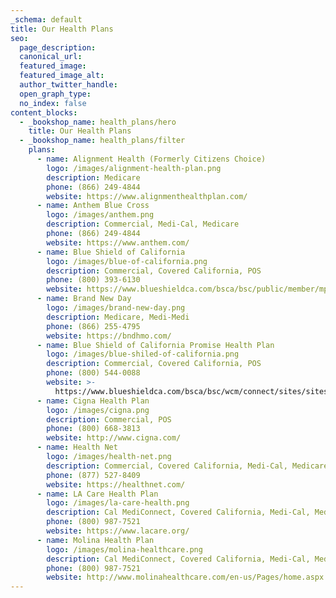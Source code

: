```yaml
---
_schema: default
title: Our Health Plans
seo:
  page_description:
  canonical_url:
  featured_image:
  featured_image_alt:
  author_twitter_handle:
  open_graph_type:
  no_index: false
content_blocks:
  - _bookshop_name: health_plans/hero
    title: Our Health Plans
  - _bookshop_name: health_plans/filter
    plans:
      - name: Alignment Health (Formerly Citizens Choice)
        logo: /images/alignment-health-plan.png
        description: Medicare
        phone: (866) 249-4844
        website: https://www.alignmenthealthplan.com/
      - name: Anthem Blue Cross
        logo: /images/anthem.png
        description: Commercial, Medi-Cal, Medicare
        phone: (866) 249-4844
        website: https://www.anthem.com/
      - name: Blue Shield of California
        logo: /images/blue-of-california.png
        description: Commercial, Covered California, POS
        phone: (800) 393-6130
        website: https://www.blueshieldca.com/bsca/bsc/public/member/mp/home/
      - name: Brand New Day
        logo: /images/brand-new-day.png
        description: Medicare, Medi-Medi
        phone: (866) 255-4795
        website: https://bndhmo.com/
      - name: Blue Shield of California Promise Health Plan
        logo: /images/blue-shiled-of-california.png
        description: Commercial, Covered California, POS
        phone: (800) 544-0088
        website: >-
          https://www.blueshieldca.com/bsca/bsc/wcm/connect/sites/sites_content_en/bsp/home
      - name: Cigna Health Plan
        logo: /images/cigna.png
        description: Commercial, POS
        phone: (800) 668-3813
        website: http://www.cigna.com/
      - name: Health Net
        logo: /images/health-net.png
        description: Commercial, Covered California, Medi-Cal, Medicare, POS
        phone: (877) 527-8409
        website: https://healthnet.com/
      - name: LA Care Health Plan
        logo: /images/la-care-health.png
        description: Cal MediConnect, Covered California, Medi-Cal, Medicare
        phone: (800) 987-7521
        website: https://www.lacare.org/
      - name: Molina Health Plan
        logo: /images/molina-healthcare.png
        description: Cal MediConnect, Covered California, Medi-Cal, Medicare
        phone: (800) 987-7521
        website: http://www.molinahealthcare.com/en-us/Pages/home.aspx
---
```

